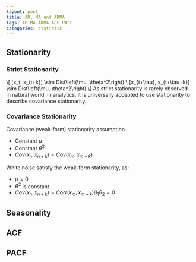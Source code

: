 ```yaml
---
layout: post
title: AR, MA and ARMA
tags: AR MA ARMA ACF PACF
categories: statistic
---
```


## Stationarity
### Strict Stationarity
\\[
[x_t, x_{t+k}] \sim Dist\left(\mu, \theta^2\right) \\
[x_{t+\tau}, x_{t+\tau+k}] \sim Dist\left(\mu, \theta^2\right)
\\]
As strict stationarity is rarely observed in natural world, in analytics, it is universally accepted to use stationarity to describe covariance stationarity.

### Covariance Stationarity
Covariance (weak-form) stationarity assumption
* Constant $\mu$
* Constant $\theta^2$
* $Cov\left(x_n, x_{n+k}\right) = Cov\left(x_m, x_{m+k}\right)$

White noise satisfy the weak-form stationarity, as:
* $\mu=0$
* $\theta^2$ is constant
* $Cov\left(x_n, x_{n+k}\right) = Corr\left(x_m, x_{m+k}\right)\theta_1\theta_2=0$

## Seasonality

## ACF

## PACF